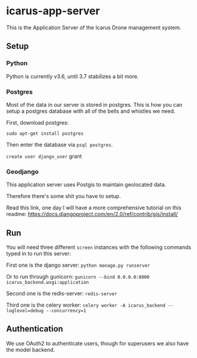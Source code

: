 # icarus-app-server
This is the Application Server of the Icarus Drone management system.


## Setup

### Python

Python is currently v3.6, until 3.7 stabilizes a bit more.

### Postgres

Most of the data in our server is stored in postgres. This is how you can setup a postgres database with all of the bells and whistles we need.

First, download postgres:

`sudo apt-get install postgres`

Then enter the database via `psql postgres`.

`create user django_user`
grant 

### Geodjango

This application server uses Postgis to maintain geolocated data.

Therefore there's some shit you have to setup.

Read this link, one day I will have a more comprehensive tutorial on this readme: https://docs.djangoproject.com/en/2.0/ref/contrib/gis/install/

## Run

You will need three different `screen` instances with the following commands typed in to run this server: 

First one is the django server: `python manage.py runserver`

Or to run through gunicorn: `gunicorn --bind 0.0.0.0:8000 icarus_backend.wsgi:application`

Second one is the redis-server: `redis-server`

Third one is the celery worker: `celery worker -A icarus_backend --loglevel=debug --concurrency=1`

## Authentication

We use OAuth2 to authenticate users, though for superusers we also have the model backend. 